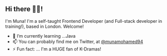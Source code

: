 ## Hi there 👋🏾!


I'm Muna! I'm a self-taught Frontend Developer (and Full-stack developer in training!), based in London. Welcome!

- 🌱 I’m currently learning ...Java
- 📫 You can probably find me on Twitter, at [@munamohamed94](https://twitter.com/MunaMohamed94)
- ⚡ Fun fact: ... I'm a HUGE fan of K-Dramas! 
